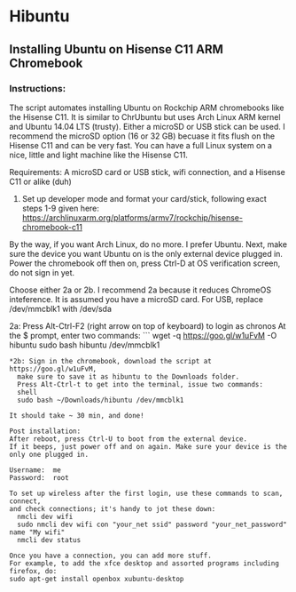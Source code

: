# Hibuntu
## Installing Ubuntu on Hisense C11 ARM Chromebook

### Instructions:

The script automates installing Ubuntu on Rockchip ARM chromebooks like the Hisense C11.
It is similar to ChrUbuntu but uses Arch Linux ARM kernel and Ubuntu 14.04 LTS (trusty).
Either a microSD or USB stick can be used. I recommend the microSD option (16 or 32 GB)
becuase it fits flush on the Hisense C11 and can be very fast. You can have a full Linux
system on a nice, little and light machine like the Hisense C11.

Requirements: A microSD card or USB stick, wifi connection, and a Hisense C11 or alike (duh)

1. 	Set up developer mode and format your card/stick, following exact steps 1-9 given here:
	https://archlinuxarm.org/platforms/armv7/rockchip/hisense-chromebook-c11
	
By the way, if you want Arch Linux, do no more. I prefer Ubuntu. 
Next, make sure the device you want Ubuntu on is the only external device plugged in.
Power the chromebook off then on, press Ctrl-D at OS verification screen, do not sign in yet.

Choose either 2a or 2b. I recommend 2a because it reduces ChromeOS inteference.
It is assumed you have a microSD card. For USB, replace /dev/mmcblk1 with /dev/sda

2a:	Press Alt-Ctrl-F2 (right arrow on top of keyboard) to login as chronos
	At the $ prompt, enter two commands:
	```
	wget -q https://goo.gl/w1uFvM -O hibuntu
	sudo bash hibuntu /dev/mmcblk1
  ```
*2b: Sign in the chromebook, download the script at https://goo.gl/w1uFvM,
	make sure to save it as hibuntu to the Downloads folder.
	Press Alt-Ctrl-t to get into the terminal, issue two commands:
	shell
	sudo bash ~/Downloads/hibuntu /dev/mmcblk1

It should take ~ 30 min, and done!

Post installation:
After reboot, press Ctrl-U to boot from the external device. 
If it beeps, just power off and on again. Make sure your device is the only one plugged in.

Username:  me
Password:  root

To set up wireless after the first login, use these commands to scan, connect, 
and check connections; it's handy to jot these down:
	nmcli dev wifi
	sudo nmcli dev wifi con "your_net ssid" password "your_net_password" name "My wifi"
	nmcli dev status

Once you have a connection, you can add more stuff. 
For example, to add the xfce desktop and assorted programs including firefox, do:
sudo apt-get install openbox xubuntu-desktop

